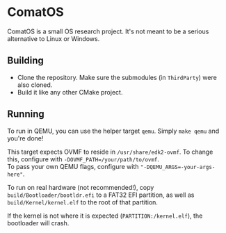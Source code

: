 # ComatOS

ComatOS is a small OS research project. It's not meant to be a serious alternative to Linux or Windows.

## Building

- Clone the repository. Make sure the submodules (in `ThirdParty`) were also cloned.
- Build it like any other CMake project.

## Running

To run in QEMU, you can use the helper target `qemu`. Simply `make qemu` and you're done!

This target expects OVMF to reside in `/usr/share/edk2-ovmf`. To change this, configure with `-DOVMF_PATH=/your/path/to/ovmf`.  
To pass your own QEMU flags, configure with `"-DQEMU_ARGS=-your-args-here"`.

To run on real hardware (not recommended!), copy `build/Bootloader/bootldr.efi` to a FAT32 EFI partition, as well as `build/Kernel/kernel.elf` to the root of that partition.

If the kernel is not where it is expected (`PARTITION:/kernel.elf`), the bootloader will crash.
